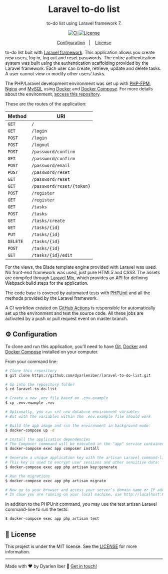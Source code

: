 <h1 align="center">
  Laravel to-do list
</h1>

<p align="center">
  to-do list using Laravel framework 7.
</p>

<p align="center">
  <a href="https://github.com/dyarleniber/laravel-to-do-list/actions?query=workflow%3ACI">
    <img alt="CI" src="https://github.com/dyarleniber/laravel-to-do-list/workflows/CI/badge.svg">
  </a>
  <a href="https://github.com/dyarleniber/laravel-to-do-list/blob/master/LICENSE">
    <img alt="License" src="https://img.shields.io/github/license/dyarleniber/laravel-to-do-list?label=license">
  </a>
</p>

<p align="center">
  <a href="#gear-configuration">Configuration</a>&nbsp;&nbsp;&nbsp;|&nbsp;&nbsp;&nbsp;
  <a href="#memo-license">License</a>
</p>

to-do list buit with [Laravel framework](https://laravel.com). This application allows you create new users, log in, log out and reset passwords. The entire authentication system was built using the authentication scaffolding provided by the Laravel framework. Each user can create, retrieve, update and delete tasks. A user cannot view or modify other users' tasks.

The PHP/Laravel development environment was set up with [PHP-FPM](https://php-fpm.org), [Nginx](https://www.nginx.com) and [MySQL](https://www.mysql.com) using [Docker](https://www.docker.com) and [Docker Compose](https://docs.docker.com/compose). For more details about the environment, [access this repository](https://github.com/dyarleniber/laravel-docker).

These are the routes of the application:

Method    | URI
---       | ---
`GET`     | `/`
`GET`     | `/login`
`POST`    | `/login`
`POST`    | `/logout`
`POST`    | `/password/confirm`
`GET`     | `/password/confirm`
`POST`    | `/password/email`
`POST`    | `/password/reset`
`GET`     | `/password/reset`
`GET`     | `/password/reset/{token}`
`POST`    | `/register`
`GET`     | `/register`
`GET`     | `/tasks`
`POST`    | `/tasks`
`GET`     | `/tasks/create`
`GET`     | `/tasks/{id}`
`PUT`     | `/tasks/{id}`
`DELETE`  | `/tasks/{id}`
`POST`    | `/tasks/{id}`
`GET`     | `/tasks/{id}/edit`

For the views, the Blade template engine provided with Laravel was used. No front-end framework was used, just pure HTML5 and CSS3. The assets are compiled through [Laravel Mix](https://github.com/JeffreyWay/laravel-mix), which provides an API for defining Webpack build steps for the application.

The code base is covered by automated tests with [PHPUnit](https://phpunit.de/) and all the methods provided by the Laravel framework.

A CI workflow created on [GitHub Actions](https://github.com/features/actions) is responsible for automatically set up the environment and test the source code. All these jobs are activated by a push or pull request event on master branch.

## :gear: Configuration

To clone and run this application, you’ll need to have [Git](https://git-scm.com), [Docker](https://www.docker.com) and [Docker Compose](https://docs.docker.com/compose) installed on your computer.

From your command line:

```bash
# Clone this repository
$ git clone https://github.com/dyarleniber/laravel-to-do-list.git

# Go into the repository folder
$ cd laravel-to-do-list

# Create a new .env file based on .env.example
$ cp .env.example .env

# Optionally, you can set new database environment variables
# But with the variables within the .env.example file should work

# Build the app image and run the environment in background mode:
$ docker-compose up -d

# Install the application dependencies
# The Composer commmand will be executed in the "app" service container:
$ docker-compose exec app composer install

# Generate a unique application key with the artisan Laravel command-line tool
# This key is used to encrypt user sessions and other sensitive data:
$ docker-compose exec app php artisan key:generate

# Run the migrations
$ docker-compose exec app php artisan migrate

# Now go to your browser and access your server’s domain name or IP address on port 8000
# In case you are running on your local machine, use http://localhost:8000
```

In addition to the PHPUnit command, you may use the test artisan Laravel command-line to run the tests:

```bash
$ docker-compose exec app php artisan test
```

## :memo: License

This project is under the MIT license. See the [LICENSE](https://github.com/dyarleniber/laravel-to-do-list/blob/master/LICENSE) for more information.

---

Made with ♥ by Dyarlen Iber :wave: [Get in touch!](https://dyarleniber.com)
